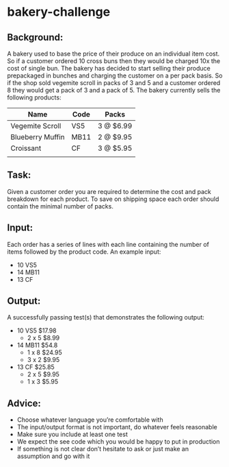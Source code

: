 # bakery-challenge

## Background:
A bakery used to base the price of their produce on an individual item cost. So if a customer ordered 10 cross buns then they would be charged 10x the cost of single bun. The bakery has decided to start selling their produce prepackaged in bunches and charging the customer on a per pack basis. So if the shop sold vegemite scroll in packs of 3 and 5 and a customer ordered 8 they would get a pack of 3 and a pack of 5. The bakery currently sells the following products:

| Name             | Code | Packs                               |
| ---------------- | ---- | ----------------------------------- |
| Vegemite Scroll  | VS5  | 3 @ $6.99 | 5 @ $8.99               |
| Blueberry Muffin | MB11 | 2 @ $9.95 | 5 @ $16.95 | 8 @ $24.95 |
| Croissant        | CF   | 3 @ $5.95 | 5 @ $9.95  | 9 @ $16.99 |
|                  |      |                                     |

## Task:
Given a customer order you are required to determine the cost and pack breakdown for each product. To save on shipping space each order should contain the minimal number of packs.

## Input:
Each order has a series of lines with each line containing the number of items followed by the product code. An example input:
- 10 VS5
- 14 MB11
- 13 CF

## Output:
A successfully passing test(s) that demonstrates the following output:
- 10 VS5 $17.98
  - 2 x 5 $8.99
- 14 MB11 $54.8
  - 1 x 8 $24.95
  - 3 x 2 $9.95
- 13 CF $25.85
  - 2 x 5 $9.95
  - 1 x 3 $5.95

## Advice:
- Choose whatever language you’re comfortable with
- The input/output format is not important, do whatever feels reasonable
- Make sure you include at least one test
- We expect the see code which you would be happy to put in production
- If something is not clear don’t hesitate to ask or just make an assumption and go with it
